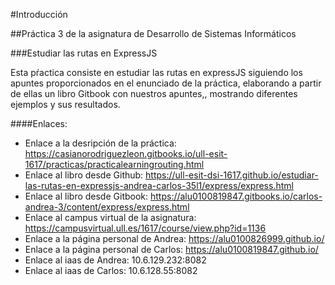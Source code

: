 #Introducción

##Práctica 3 de la asignatura de Desarrollo de Sistemas Informáticos

###Estudiar las rutas en ExpressJS

Esta pŕactica consiste en estudiar las rutas en expressJS siguiendo los apuntes proporcionados en el enunciado de la práctica, elaborando a partir de ellas un libro Gitbook con nuestros apuntes,, mostrando diferentes ejemplos y sus resultados.

####Enlaces:

* Enlace a la desripción de la práctica: https://casianorodriguezleon.gitbooks.io/ull-esit-1617/practicas/practicalearningrouting.html
* Enlace al libro desde Github: https://ull-esit-dsi-1617.github.io/estudiar-las-rutas-en-expressjs-andrea-carlos-35l1/express/express.html
* Enlace al libro desde Gitbook: https://alu0100819847.gitbooks.io/carlos-andrea-3/content/express/express.html
* Enlace al campus virtual de la asignatura: https://campusvirtual.ull.es/1617/course/view.php?id=1136
* Enlace a la página personal de Andrea: https://alu0100826999.github.io/
* Enlace a la página personal de Carlos: https://alu0100819847.github.io/
* Enlace al iaas de Andrea: 10.6.129.232:8082
* Enlace al iaas de Carlos: 10.6.128.55:8082